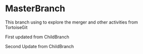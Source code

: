 # MasterBranch
This branch using to explore the merger and other activities from TortoiseGit 

First updated from ChildBranch

Second Update from ChildBranch
